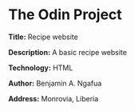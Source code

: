 # The Odin Project
 
**Title:** Recipe website


**Description:** A basic recipe website

**Technology:** HTML

**Author:** Benjamin A. Ngafua

**Address:** Monrovia, Liberia